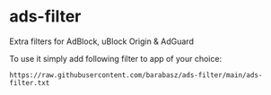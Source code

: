 # ads-filter
Extra filters for AdBlock, uBlock Origin &amp; AdGuard

To use it simply add following filter to app of your choice:

```
https://raw.githubusercontent.com/barabasz/ads-filter/main/ads-filter.txt
```
